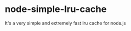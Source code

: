 node-simple-lru-cache
=====================

It's a very simple and extremely fast lru cache for node.js
